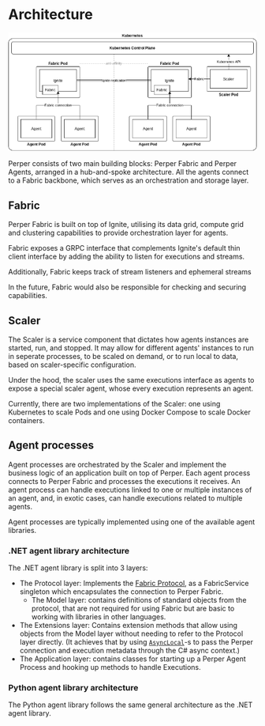 # Architecture

![Architecture Diagram](./images/architecture.drawio.png)

Perper consists of two main building blocks: Perper Fabric and Perper Agents, arranged in a hub-and-spoke architecture. All the agents connect to a Fabric backbone, which serves as an orchestration and storage layer.

## Fabric

Perper Fabric is built on top of Ignite, utilising its data grid, compute grid and clustering capabilities to provide orchestration layer for agents.

Fabric exposes a GRPC interface that complements Ignite's default thin client interface by adding the ability to listen for executions and streams.

Additionally, Fabric keeps track of stream listeners and ephemeral streams

In the future, Fabric would also be responsible for checking and securing capabilities.

## Scaler

The Scaler is a service component that dictates how agents instances are started, run, and stopped. It may allow for different agents' instances to run in seperate processes, to be scaled on demand, or to run local to data, based on scaler-specific configuration.

Under the hood, the scaler uses the same executions interface as agents to expose a special scaler agent, whose every execution represents an agent.

Currently, there are two implementations of the Scaler: one using Kubernetes to scale Pods and one using Docker Compose to scale Docker containers.

## Agent processes

Agent processes are orchestrated by the Scaler and implement the business logic of an application built on top of Perper. Each agent process connects to Perper Fabric and processes the executions it receives. An agent process can handle executions linked to one or multiple instances of an agent, and, in exotic cases, can handle executions related to multiple agents.

Agent processes are typically implemented using one of the available agent libraries.

### .NET agent library architecture

The .NET agent library is split into 3 layers:
* The Protocol layer: Implements the [Fabric Protocol](./protocol.md), as a FabricService singleton which encapsulates the connection to Perper Fabric.
  * The Model layer: contains definitions of standard objects from the protocol, that are not required for using Fabric but are basic to working with libraries in other languages.
* The Extensions layer: Contains extension methods that allow using objects from the Model layer without needing to refer to the Protocol layer directly. (It achieves that by using [`AsyncLocal`](https://docs.microsoft.com/en-us/dotnet/api/system.threading.asynclocal-1)-s to pass the Perper connection and execution metadata through the C# async context.)
* The Application layer: contains classes for starting up a Perper Agent Process and hooking up methods to handle Executions.

### Python agent library architecture

The Python agent library follows the same general architecture as the .NET agent library.
